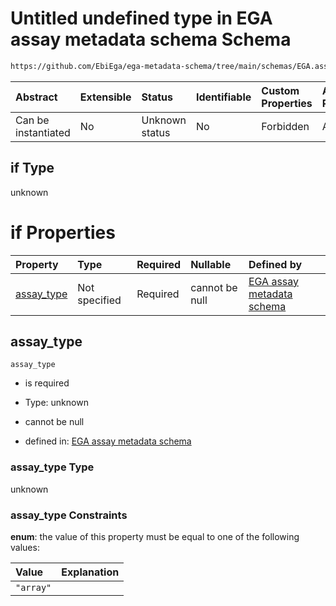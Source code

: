 # Untitled undefined type in EGA assay metadata schema Schema

```txt
https://github.com/EbiEga/ega-metadata-schema/tree/main/schemas/EGA.assay.json#/properties/assay_type_specifications/allOf/0/if
```



| Abstract            | Extensible | Status         | Identifiable | Custom Properties | Additional Properties | Access Restrictions | Defined In                                                                 |
| :------------------ | :--------- | :------------- | :----------- | :---------------- | :-------------------- | :------------------ | :------------------------------------------------------------------------- |
| Can be instantiated | No         | Unknown status | No           | Forbidden         | Allowed               | none                | [EGA.assay.json\*](../../../schemas/EGA.assay.json "open original schema") |

## if Type

unknown

# if Properties

| Property                   | Type          | Required | Nullable       | Defined by                                                                                                                                                                                                                                                                                                                           |
| :------------------------- | :------------ | :------- | :------------- | :----------------------------------------------------------------------------------------------------------------------------------------------------------------------------------------------------------------------------------------------------------------------------------------------------------------------------------- |
| [assay\_type](#assay_type) | Not specified | Required | cannot be null | [EGA assay metadata schema](ega-11-properties-assay-type-specifications-allof-if-the-assay-is-of-type-array-its-specifications-will-be-expected-if-properties-assay_type.md "https://github.com/EbiEga/ega-metadata-schema/tree/main/schemas/EGA.assay.json#/properties/assay_type_specifications/allOf/0/if/properties/assay_type") |

## assay\_type



`assay_type`

* is required

* Type: unknown

* cannot be null

* defined in: [EGA assay metadata schema](ega-11-properties-assay-type-specifications-allof-if-the-assay-is-of-type-array-its-specifications-will-be-expected-if-properties-assay_type.md "https://github.com/EbiEga/ega-metadata-schema/tree/main/schemas/EGA.assay.json#/properties/assay_type_specifications/allOf/0/if/properties/assay_type")

### assay\_type Type

unknown

### assay\_type Constraints

**enum**: the value of this property must be equal to one of the following values:

| Value     | Explanation |
| :-------- | :---------- |
| `"array"` |             |
